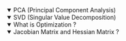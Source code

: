 
<details open>
  <summary> PCA (Principal Component Analysis) </summary>
  
</details>

<details open>
  <summary> SVD (Singular Value Decomposition) </summary>
  
</details>

<details open>
  <summary> What is Optimization ? </summary>
  
</details>


<details open>
  <summary> Jacobian Matrix and Hessian Matrix ? </summary>
  
</details>
